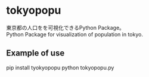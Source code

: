# tokyopopu
東京都の人口をを可視化できるPython Package。  
Python Package for visualization of population in tokyo.

## Example of use

pip install tyokyopopu
python tokyopopu.py
